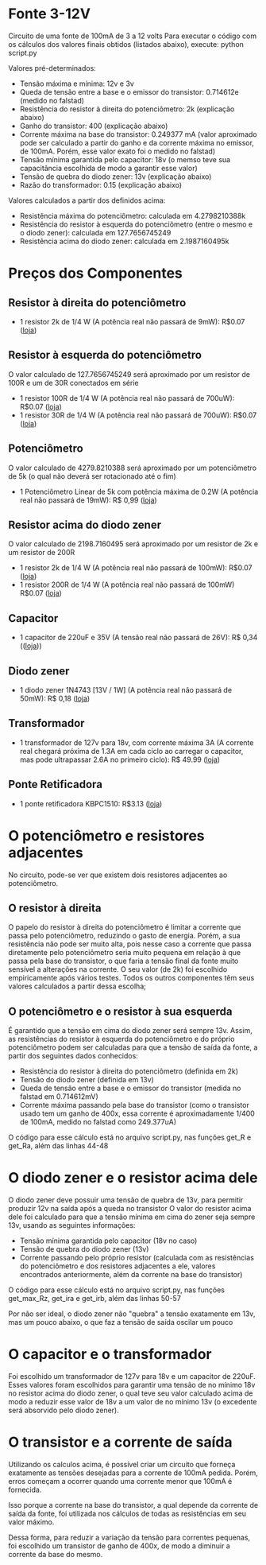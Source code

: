 # Fonte 3-12V
 Circuito de uma fonte de 100mA de 3 a 12 volts
 Para executar o código com os cálculos dos valores finais obtidos (listados abaixo), execute:
    python script.py

Valores pré-determinados:
- Tensão máxima e mínima: 12v e 3v
- Queda de tensão entre a base e o emissor do transistor: 0.714612e (medido no falstad)
- Resistência do resistor à direita do potenciômetro: 2k (explicação abaixo)
- Ganho do transistor: 400 (explicação abaixo)
- Corrente máxima na base do transistor: 0.249377 mA (valor aproximado pode ser calculado a partir do ganho e da corrente máxima no emissor, de 100mA. Porém, esse valor exato foi o medido no falstad)
- Tensão mínima garantida pelo capacitor: 18v (o memso teve sua capacitância escolhida de modo a garantir esse valor)
- Tensão de quebra do diodo zener: 13v (explicação abaixo)
- Razão do transformador: 0.15 (explicação abaixo)

Valores calculados a partir dos definidos acima:
- Resistência máxima do potenciômetro: calculada em 4.2798210388k
- Resistência do resistor à esquerda do potenciômetro (entre o mesmo e o diodo zener): calculada em 127.7656745249
- Resistência acima do diodo zener: calculada em 2.1987160495k

# Preços dos Componentes
## Resistor à direita do potenciômetro
- 1 resistor 2k de 1/4 W (A potência real não passará de 9mW): R$0.07 ([loja](https://www.baudaeletronica.com.br/resistor-2k-5-1-4w.html))
## Resistor à esquerda do potenciômetro
O valor calculado de 127.7656745249 será aproximado por um resistor de 100R e um de 30R conectados em série
- 1 resistor 100R de 1/4 W (A potência real não passará de 700uW): R$0.07 ([loja](https://www.baudaeletronica.com.br/resistor-100r-5-1-4w.html))
- 1 resistor 30R de 1/4 W (A potência real não passará de 700uW): R$0.07 ([loja](https://www.baudaeletronica.com.br/resistor-30r-5-1-4w.html))
## Potenciômetro
O valor calculado de 4279.8210388 será aproximado por um potenciômetro de 5k (o qual não deverá ser rotacionado até o fim)
- 1 Potenciômetro Linear de 5k com potência máxima de 0.2W (A potência real não passará de 19mW): R$ 0,99  ([loja](https://www.baudaeletronica.com.br/potenciometro-linear-de-5k-5000.html))
## Resistor acima do diodo zener
O valor calculado de 2198.7160495 será aproximado por um resistor de 2k e um resistor de 200R
- 1 resistor 2k de 1/4 W (A potência real não passará de 100mW): R$0.07 ([loja](https://www.baudaeletronica.com.br/resistor-2k-5-1-4w.html))
- 1 resistor 200R de 1/4 W (A potência real não passará de 100mW) R$0.07 ([loja](https://www.baudaeletronica.com.br/resistor-200r-5-1-4w.html))
## Capacitor
- 1 capacitor de 220uF e 35V (A tensão real não passará de 26V): R$ 0,34 (([loja](https://www.baudaeletronica.com.br/capacitor-eletrolitico-220uf-35v.html)))
## Diodo zener
- 1 diodo zener 1N4743 [13V / 1W] (A potência real não passará de 50mW): R$ 0,18  ([loja](https://www.baudaeletronica.com.br/diodo-zener-1n4743-13v-1w.html))
## Transformador
- 1 transformador de 127v para 18v, com corrente máxima 3A (A corrente real chegará próxima de 1.3A em cada ciclo ao carregar o capacitor, mas pode ultrapassar 2.6A no primeiro ciclo): R$ 49.99 ([loja](https://produto.mercadolivre.com.br/MLB-1300844398-transformador-1818v-3a-trafo-bivolt-_JM?quantity=1#position=1&type=item&tracking_id=ada41903-7303-418c-9af9-6d00176bfbd2))
## Ponte Retificadora
- 1 ponte retificadora KBPC1510: R$3.13 ([loja](https://www.baudaeletronica.com.br/ponte-retificadora-kbpc1510.html))

# O potenciômetro e resistores adjacentes
 No circuito, pode-se ver que existem dois resistores adjacentes ao potenciômetro.
 ## O resistor à direita
 O papelo do resistor à direita do potenciômetro é limitar a corrente que passa pelo potenciômetro, reduzindo o gasto de energia.
 Porém, a sua resistência não pode ser muito alta, pois nesse caso a corrente que passa diretamente pelo potenciômetro seria muito pequena em relação à que passa pela base do transistor, o que faria a tensão final da fonte muito sensível a alterações na corrente.
 O seu valor (de 2k) foi escolhido empiricamente após vários testes. Todos os outros componentes têm seus valores calculados a partir dessa escolha;

 ## O potenciômetro e o resistor à sua esquerda
 É garantido que a tensão em cima do diodo zener será sempre 13v. Assim, as resistências do resistor à esquerda do potenciômetro e do próprio potenciômetro podem ser calculadas para que a tensão de saída da fonte, a partir dos seguintes dados conhecidos:

- Resistência do resistor à direita do potenciômetro (definida em 2k)
- Tensão do diodo zener (definida em 13v)
- Queda de tensão entre a base e o emissor do transistor (medida no falstad em 0.714612mV)
- Corrente máxima passando pela base do transistor (como o transistor usado tem um ganho de 400x, essa corrente é aproximadamente 1/400 de 100mA, medido no falstad como 249.377uA)

O código para esse cálculo está no arquivo script.py, nas funções get_R e get_Ra, além das linhas 44-48

# O diodo zener e o resistor acima dele
O diodo zener deve possuir uma tensão de quebra de 13v, para permitir produzir 12v na saída após a queda no transistor
O valor do resistor acima dele foi calculado para que a tensão mínima em cima do zener seja sempre 13v, usando as seguintes informações:

- Tensão mínima garantida pelo capacitor (18v no caso)
- Tensão de quebra do diodo zener (13v)
- Corrente passando pelo próprio resistor (calculada com as resistências do potenciômetro e dos resistores adjacentes a ele, valores encontrados anteriormente, além da corrente na base do transistor)

O código para esse cálculo está no arquivo script.py, nas funções get_max_Rz, get_ira e get_irb, além das linhas 50-57

Por não ser ideal, o diodo zener não "quebra" a tensão exatamente em 13v, mas um pouco abaixo, o que faz a tensão de saída oscilar um pouco

# O capacitor e o transformador
Foi escolhido um transformador de 127v para 18v e um capacitor de 220uF. Esses valores foram escolhidos para garantir uma tensão de no mínimo 18v no resistor acima do diodo zener, o qual teve seu valor calculado acima de modo a reduzir esse valor de 18v a um valor de no mínimo 13v (o excedente será absorvido pelo diodo zener).

# O transistor e a corrente de saída
Utilizando os calculos acima, é possível criar um circuito que forneça exatamente as tensões desejadas para a corrente de 100mA pedida. Porém, erros começam a ocorrer quando uma corrente menor que 100mA é fornecida.

Isso porque a corrente na base do transistor, a qual depende da corrente de saída da fonte, foi utilizada nos cálculos de todas as resistências em seu valor máximo.

Dessa forma, para reduzir a variação da tensão para correntes pequenas, foi escolhido um transistor de ganho de 400x, de modo a diminuir a corrente da base do mesmo.
 
